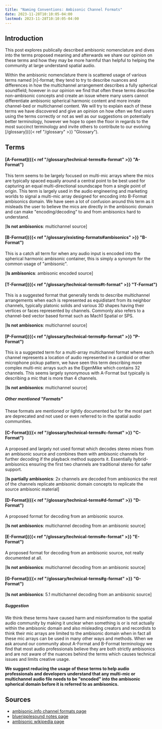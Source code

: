 ```yaml
---
title: "Naming Conventions: Ambisonic Channel Formats"
date: 2023-11-28T10:10:05-04:00
lastmod: 2023-11-28T10:10:05-04:00
---
```


## Introduction
This post explores publically described ambisonic nomenclature and dives into the terms proposed meaning and afterwards we share our opinion on these terms and how they may be more harmful than helpful to helping the community at large understand spatial audio.

Within the ambisonic nomenclature there is scattered usage of various terms named [n]-format; they tend to try to describe nuances and differences in how the multichannel arrangement describes a fully spherical soundfield; however in our opinion we find that often these terms describe non-ambisonic concepts and create an issue where many users cannot differentiate ambisonic spherical harmonic content and more innate channel-bed or multichannel content. We will try to explain each of these terms we have discovered and give an opinion on how often we find users using the terms correctly or not as well as our suggestions on potentially better terminology, however we hope to open the floor in regards to the most succinct terminology and invite others to contribute to our evolving [/glossary]({{< ref "/glossary" >}} "Glossary").

## Terms

#### [A-Format]({{< ref "/glossary/technical-terms#a-format" >}} "A-Format")
This term seems to be largely focused on multi-mic arrays where the mics are typically spaced equally around a central point to be best used for capturing an equal multi-directional soundscape from a single point of origin. This term is largely used in the audio engineering and marketing worlds to signal a multi-mic array designed for encoding into B-Format ambisonics domain. We have seen a lot of confusion around this term as it misleads the user to believe the mics are directly in the ambisonic domain and can make "encoding/decoding" to and from ambisonics hard to understand.

[**Is not ambisonics**: multichannel source]

#### [B-Format]({{< ref "/glossary/existing-formats#ambisonics" >}} "B-Format")
This is a catch all term for when any audio input is encoded into the spherical harmonic ambisonic container, this is simply a synonym for the common usage of "ambisonic".

[**Is ambisonics**: ambisonic encoded source]

#### [T-Format]({{< ref "/glossary/technical-terms#t-format" >}} "T-Format")
This is a suggested format that generally tends to describe multichannel arrangements when each is represented as equidistant from its neighbor channels, typically platonic solids and various 3D shapes having their vertices or faces represented by channels. Commonly also refers to a channel-bed vector based format such as Mach1 Spatial or SPS.

[**Is not ambisonics**: multichannel source]

#### [P-Format]({{< ref "/glossary/technical-terms#p-format" >}} "P-Format")
This is a suggested term for a multi-array multichannel format where each channel represents a location of audio represented in a cardioid or other microphone pickup pattern, we have seen this term describing more complex multi-mic arrays such as the EigenMike which contains 32 channels. This seems largely synonymous with A-Format but typically is describing a mic that is more than 4 channels.

[**Is not ambisonics**: multichannel source]

##### Other mentioned "Formats"
These formats are mentioned or lightly documented but for the most part are deprecated and not used or even referred to in the spatial audio communities.

#### [C-Format]({{< ref "/glossary/technical-terms#c-format" >}} "C-Format")
A proposed and largely not used format which decodes stereo mixes from an ambisonic source and combines them with ambisonic channels for further decoding if the playback method supports it. Essentially hybrid-ambisonics ensuring the first two channels are traditional stereo for safer support.

[**Is partially ambisonics**: 2x channels are decoded from ambisonics the rest of the channels replicate ambisonic domain concepts to replicate the source ambisonic material]

#### [D-Format]({{< ref "/glossary/technical-terms#d-format" >}} "D-Format")
A proposed format for decoding from an ambisonic source.

[**Is not ambisonics**: multichannel decoding from an ambisonic source]

#### [E-Format]({{< ref "/glossary/technical-terms#e-format" >}} "E-Format")
A proposed format for decoding from an ambisonic source, not really documented at all.

[**Is not ambisonics**: multichannel decoding from an ambisonic source]

#### [G-Format]({{< ref "/glossary/technical-terms#g-format" >}} "G-Format")

[**Is not ambisonics**: 5.1 multichannel decoding from an ambisonic source]

##### Suggestion
We think these terms have caused harm and misinformation to the spatial audio community by making it unclear when something is or is not actually within the ambisonic domain and also misleading creators and recordists to think their mic arrays are limited to the ambisonic domain when in fact all these mic arrays can be used in many other ways and methods. When we ask around our community about A-Format and B-Format terminology we find that most audio professionals believe they are both strictly ambisonics and are not aware of the nuances behind the terms which causes technical issues and limits creative usage.

**We suggest reducing the usage of these terms to help audio professionals and developers understand that any multi-mic or multichannel audio file needs to be "encoded" into the ambisonic spherical domain before it is referred to as ambisonics.**

## Sources

- [ambisonic.info channel formats page](https://ambisonic.info/ambisonics/channels.html)
- [blueripplesound notes page](https://www.blueripplesound.com/notes/bformat)
- [ambisonic wikipedia page](https://en.wikipedia.org/wiki/Ambisonics)